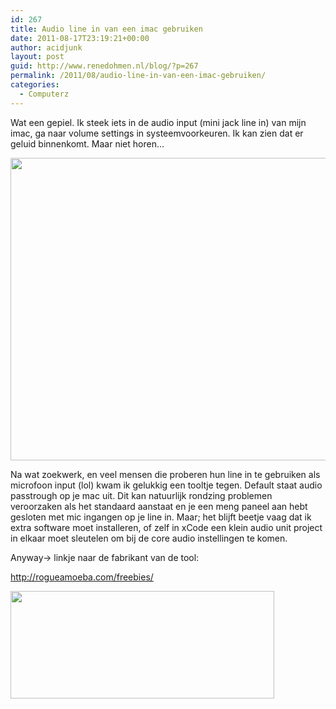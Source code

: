 ```yaml
---
id: 267
title: Audio line in van een imac gebruiken
date: 2011-08-17T23:19:21+00:00
author: acidjunk
layout: post
guid: http://www.renedohmen.nl/blog/?p=267
permalink: /2011/08/audio-line-in-van-een-imac-gebruiken/
categories:
  - Computerz
---
```

Wat een gepiel. Ik steek iets in de audio input (mini jack line in) van mijn imac, ga naar volume settings in systeemvoorkeuren. Ik kan zien dat er geluid binnenkomt. Maar niet horen&#8230;
  
[<img src="http://www.renedohmen.nl/blog/wp-content/uploads/2011/08/Schermafbeelding-2011-08-18-om-00.08.21.png" alt="" title="Schermafbeelding 2011-08-18 om 00.08.21" width="669" height="484" class="alignnone size-full wp-image-268" srcset="http://www.renedohmen.nl/blog/wp-content/uploads/2011/08/Schermafbeelding-2011-08-18-om-00.08.21-300x217.png 300w, http://www.renedohmen.nl/blog/wp-content/uploads/2011/08/Schermafbeelding-2011-08-18-om-00.08.21.png 669w" sizes="(max-width: 669px) 100vw, 669px" />](http://www.renedohmen.nl/blog/wp-content/uploads/2011/08/Schermafbeelding-2011-08-18-om-00.08.21.png)

Na wat zoekwerk, en veel mensen die proberen hun line in te gebruiken als microfoon input (lol) kwam ik gelukkig een tooltje tegen. Default staat audio passtrough op je mac uit. Dit kan natuurlijk rondzing problemen veroorzaken als het standaard aanstaat en je een meng paneel aan hebt gesloten met mic ingangen op je line in. Maar; het blijft beetje vaag dat ik extra software moet installeren, of zelf in xCode een klein audio unit project in elkaar moet sleutelen om bij de core audio instellingen te komen.

Anyway-> linkje naar de fabrikant van de tool:

<http://rogueamoeba.com/freebies/>

[<img src="http://www.renedohmen.nl/blog/wp-content/uploads/2011/08/Schermafbeelding-2011-08-18-om-00.35.49.png" alt="" title="Schermafbeelding 2011-08-18 om 00.35.49" width="422" height="172" class="alignnone size-full wp-image-270" srcset="http://www.renedohmen.nl/blog/wp-content/uploads/2011/08/Schermafbeelding-2011-08-18-om-00.35.49-300x122.png 300w, http://www.renedohmen.nl/blog/wp-content/uploads/2011/08/Schermafbeelding-2011-08-18-om-00.35.49.png 422w" sizes="(max-width: 422px) 100vw, 422px" />](http://www.renedohmen.nl/blog/wp-content/uploads/2011/08/Schermafbeelding-2011-08-18-om-00.35.49.png)